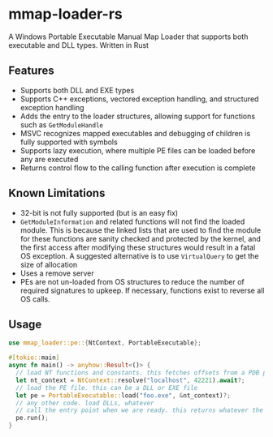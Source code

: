 # mmap-loader-rs
A Windows Portable Executable Manual Map Loader that supports both executable and DLL types. Written in Rust

## Features
- Supports both DLL and EXE types
- Supports C++ exceptions, vectored exception handling, and structured exception handling
- Adds the entry to the loader structures, allowing support for functions such as `GetModuleHandle`
- MSVC recognizes mapped executables and debugging of children is fully supported with symbols
- Supports lazy execution, where multiple PE files can be loaded before any are executed
- Returns control flow to the calling function after execution is complete

## Known Limitations
- 32-bit is not fully supported (but is an easy fix)
- `GetModuleInformation` and related functions will not find the loaded module. This is because the linked lists that are used to find the module for these functions are sanity checked and protected by the kernel, and the first access after modifying these structures would result in a fatal OS exception. A suggested alternative is to use `VirtualQuery` to get the size of allocation
- Uses a remove server
- PEs are not un-loaded from OS structures to reduce the number of required signatures to upkeep. If necessary, functions exist to reverse all OS calls.

## Usage
```rs
use mmap_loader::pe::{NtContext, PortableExecutable};

#[tokio::main]
async fn main() -> anyhow::Result<()> {
  // load NT functions and constants. this fetches offsets from a PDB parser server, included in `mmap_loader::server::Server`
  let nt_context = NtContext::resolve("localhost", 42221).await?;
  // load the PE file. this can be a DLL or EXE file
  let pe = PortableExecutable::load("foo.exe", &nt_context)?;
  // any other code. load DLLs, whatever
  // call the entry point when we are ready. this returns whatever the entry point returns
  pe.run();
}
```
